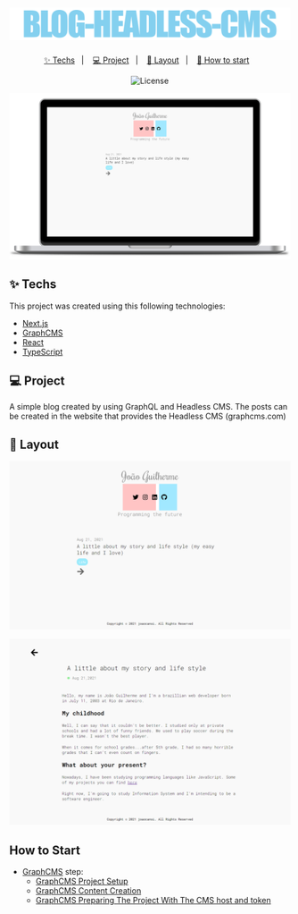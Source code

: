 <h1 align="center">
  <img alt="simple-raffle" title="simple-raffle" src=".github/blog-headless-cms.png" />
</h1>
<p align="center">
  <a href="#-techs">✨ Techs</a>&nbsp;&nbsp;&nbsp;|&nbsp;&nbsp;&nbsp;
  <a href="#-project">💻 Project</a>&nbsp;&nbsp;&nbsp;|&nbsp;&nbsp;&nbsp;
  <a href="#-layout">🔖 Layout</a>&nbsp;&nbsp;&nbsp;|&nbsp;&nbsp;&nbsp;
  <a href="#-how-to-start">🚀 How to start</a>&nbsp;&nbsp;&nbsp;
</p>
<p align="center">
  <img alt="License" src="https://img.shields.io/apm/l/vim-mode?color=84d0ef">
</p>
<p align="center">
  <img width="700" src=".github/blog-headless-cms-mockup.png" />  
</p>

## ✨ Techs

This project was created using this following technologies:

- [Next.js](https://nextjs.org)
- [GraphCMS](https://graphcms.com)
- [React](https://reactjs.org)
- [TypeScript](https://www.typescriptlang.org)

## 💻 Project

A simple blog created by using GraphQL and Headless CMS. The posts can be created in the website that provides the Headless CMS (graphcms.com)

## 🔖 Layout

<p align="center">
  <img width="700" src=".github/blog-headless-cms-index.png" />
</p>

<p align="center">
  <img width="700" src=".github/blog-headless-cms-post.png" />
</p>

## How to Start 

- [GraphCMS](https://graphcms.com) step:
  - [GraphCMS Project Setup](https://youtu.be/0fU5hvJ2GnY)
  - [GraphCMS Content Creation](https://youtu.be/MelOjmUrc2s)
  - [GraphCMS Preparing The Project With The CMS host and token](https://youtu.be/5jy8AgxVODc)

